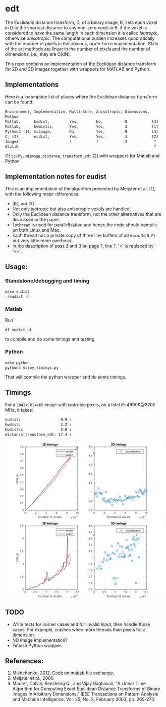 # edt

The Euclidean distance transform, D, of a binary image, B, sets each
voxel in D to the shortest distance to any non-zero voxel in B. If the
voxel is considered to have the same length in each dimension it is
called *isotropic*, otherwise *anisotropic*. The computational
burden increases quadratically with the number of pixels in the obvious, 
brute-force implementation. State of the art methods are linear in the
number of pixels and the number of dimensions, i.e., they are O(dN).

This repo contains an implementation of the Euclidean distance transform for 
 2D and 3D images together with wrappers for MATLAB and Python.

## Implementations

Here is a incomplete list of places where the Euclidean distance
transform can be found:

```
Environment, Implementation, Multi-Core, Anisotropic, Dimensions, Method
Matlab,      bwdist,         Yes,        No,          N           [3]
Matlab,      bwdistsc,       Yes,        Yes,         3           [1]
Python3 (1), ndimage,        No,         Yes,         N           [3]
C, (2)       eudist,         Yes,        Yes,         3           [2]
ImageJ                       ?           ?            2            ?
diplib                                                             ?
```

(1) `SciPy.ndimage.distance_transform_edt`
(2) with wrappers for Matlab and Python

## Implementation notes for eudist
This is an implementation of the algorithm presented by Meijster et al. [1], with the following major differences:
 * 3D, not 2D.
 * Not only isotropic but also anisotropic voxels are handled.
 * Only the Euclidean distance transform, not the other alternatives
   that are discussed in the paper.
 * `lpthread` is used for parallelisation and hence the code should
   compile on both Linux and Mac.
 * Each thread has a private copy of three line buffers of size
   `max(M,N,P)` but very little more overhead.
 * In the description of pass 2 and 3 on page ?, line ?, '<' is replaced by
   '<='.

## Usage:

### Standalone/debugging and timing

```
make eudist
./eudist -h
```

### Matlab
Run
```
df_eudist_ut
```
to compile and do some timings and testing.

### Python
```
make python
python3 scipy_timings.py
```
That will compile the python wrapper and do some timings.


## Timings

For a `1042x1024x60` image with isotropic pixels, on a Intel
i5-4690K@3700 MHz, it takes:

```
eudist:                  0.9 s
bwdist:                  2.2 s
bwdistsc                 8.8 s
distance_transform_edt: 17.4 s
```

![2D timings](timings_2D.png)
![3D timings](timings_3D.png)

## TODO
 * Write tests for corner cases and for invalid input, then handle
   those cases. For example, crashes when more threads than pixels for a dimension.
 * ND image implementation?
 * Finnish Python wrapper.

## References:
 1. Mishchenko, 2012. Code on [matlab file exchange](https://se.mathworks.com/matlabcentral/fileexchange/15455-3d-euclidean-distance-transform-for-variable-data-aspect-ratio).
 2. Meijster et al., 2000.
 3. Maurer, Calvin, Rensheng Qi, and Vijay Raghavan, "A Linear Time Algorithm for Computing Exact Euclidean Distance Transforms of Binary Images in Arbitrary Dimensions," IEEE Transactions on Pattern Analysis and Machine Intelligence, Vol. 25, No. 2, February 2003, pp. 265-270.
